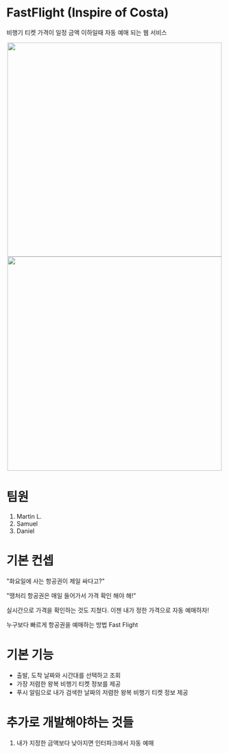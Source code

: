 # FastFlight (Inspire of Costa)
비행기 티켓 가격이 일정 금액 이하일때 자동 예매 되는 웹 서비스
<div align='center'>
  <img src="https://user-images.githubusercontent.com/26738367/72579553-c2e6e200-391c-11ea-9f92-72d7c29bddb3.jpg" width=500 />
  <img src="https://user-images.githubusercontent.com/26738367/72602595-ddd84700-395a-11ea-9313-92c337db4bae.png" width=500 />
</div>



# 팀원
 1. Martin L.
 2. Samuel
 3. Daniel

# 기본 컨셉
"화요일에 사는 항공권이 제일 싸다고?"

"땡처리 항공권은 매일 들어가서 가격 확인 해야 해!"

실시간으로 가격을 확인하는 것도 지쳤다. 이젠 내가 정한 가격으로 자동 예매하자!

누구보다 빠르게 항공권을 예매하는 방법 Fast Flight

# 기본 기능
  * 출발, 도착 날짜와 시간대를 선택하고 조회
  * 가장 저렴한 왕복 비행기 티켓 정보를 제공
  * 푸시 알림으로 내가 검색한 날짜의 저렴한 왕복 비행기 티켓 정보 제공

# 추가로 개발해야하는 것들
  1. 내가 지정한 금액보다 낮아지면 인터파크에서 자동 예매
  





